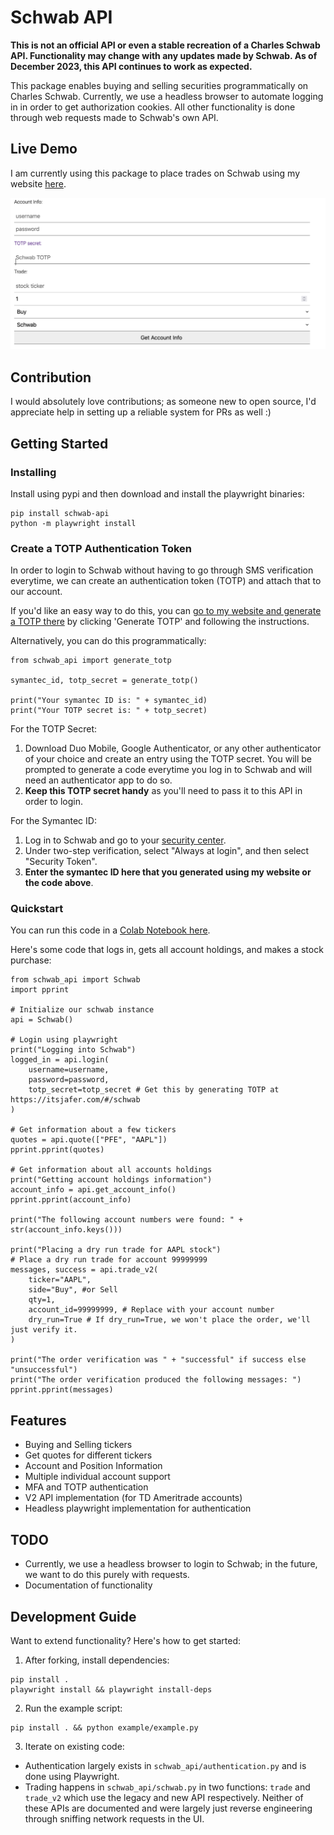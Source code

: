 # Schwab API

**This is not an official API or even a stable recreation of a Charles Schwab API. Functionality may change with any updates made by Schwab. As of December 2023, this API continues to work as expected.**

This package enables buying and selling securities programmatically on Charles Schwab. Currently, we use a headless browser to automate logging in in order to get authorization cookies. All other functionality is done through web requests made to Schwab's own API.


## Live Demo

I am currently using this package to place trades on Schwab using my website [here](https://itsjafer.com/#/reversesplit).

![Screenshot](screenshot.png)

## Contribution

I would absolutely love contributions; as someone new to open source, I'd appreciate help in setting up a reliable system for PRs as well :)

## Getting Started

### Installing

Install using pypi and then download and install the playwright binaries:

```
pip install schwab-api
python -m playwright install
```

### Create a TOTP Authentication Token

In order to login to Schwab without having to go through SMS verification everytime, we can create an authentication token (TOTP) and attach that to our account.

If you'd like an easy way to do this, you can [go to my website and generate a TOTP there](https://itsjafer.com/#/schwab) by clicking 'Generate TOTP' and following the instructions.

Alternatively, you can do this programmatically:

```
from schwab_api import generate_totp

symantec_id, totp_secret = generate_totp()

print("Your symantec ID is: " + symantec_id)
print("Your TOTP secret is: " + totp_secret)
```

For the TOTP Secret:

1. Download Duo Mobile, Google Authenticator, or any other authenticator of your choice and create an entry using the TOTP secret. You will be prompted to generate a code everytime you log in to Schwab and will need an authenticator app to do so.
1. **Keep this TOTP secret handy** as you'll need to pass it to this API in order to login.

For the Symantec ID:

1. Log in to Schwab and go to your [security center](https://client.schwab.com/clientapps/access/securityCenter#/main/epass). 
1. Under two-step verification, select "Always at login", and then select "Security Token". 
1. **Enter the symantec ID here that you generated using my website or the code above**.

### Quickstart

You can run this code in a [Colab Notebook here](https://github.com/itsjafer/schwab-api/blob/main/Schwab_API_Example.ipynb).

Here's some code that logs in, gets all account holdings, and makes a stock purchase:
```
from schwab_api import Schwab
import pprint

# Initialize our schwab instance
api = Schwab()

# Login using playwright
print("Logging into Schwab")
logged_in = api.login(
    username=username,
    password=password,
    totp_secret=totp_secret # Get this by generating TOTP at https://itsjafer.com/#/schwab
)

# Get information about a few tickers
quotes = api.quote(["PFE", "AAPL"])
pprint.pprint(quotes)

# Get information about all accounts holdings
print("Getting account holdings information")
account_info = api.get_account_info()
pprint.pprint(account_info)

print("The following account numbers were found: " + str(account_info.keys()))

print("Placing a dry run trade for AAPL stock")
# Place a dry run trade for account 99999999
messages, success = api.trade_v2(
    ticker="AAPL", 
    side="Buy", #or Sell
    qty=1, 
    account_id=99999999, # Replace with your account number
    dry_run=True # If dry_run=True, we won't place the order, we'll just verify it.
)

print("The order verification was " + "successful" if success else "unsuccessful")
print("The order verification produced the following messages: ")
pprint.pprint(messages)
```

## Features

* Buying and Selling tickers
* Get quotes for different tickers
* Account and Position Information
* Multiple individual account support
* MFA and TOTP authentication
* V2 API implementation (for TD Ameritrade accounts)
* Headless playwright implementation for authentication

## TODO

* Currently, we use a headless browser to login to Schwab; in the future, we want to do this purely with requests.
* Documentation of functionality

## Development Guide

Want to extend functionality? Here's how to get started:

1. After forking, install dependencies:
```
pip install .
playwright install && playwright install-deps
```

2. Run the example script:
```
pip install . && python example/example.py
```

3. Iterate on existing code: 
* Authentication largely exists in `schwab_api/authentication.py` and is done using Playwright.
* Trading happens in `schwab_api/schwab.py` in two functions: `trade` and `trade_v2` which use the legacy and new API respectively. Neither of these APIs are documented and were largely just reverse engineering through sniffing network requests in the UI.

